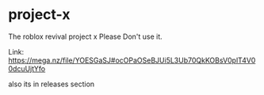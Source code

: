 # project-x
The roblox revival project x
Please Don't use it.

Link: https://mega.nz/file/YOESGaSJ#ocOPaOSeBJUi5L3Ub70QkKOBsV0plT4V00dcuUjtYfo

also its in releases section

